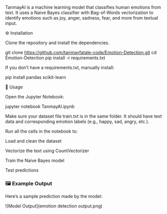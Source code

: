 TanmayAI is a machine learning model that classifies human emotions from text.
It uses a Naive Bayes classifier with Bag-of-Words vectorization to identify emotions such as joy, anger, sadness, fear, and more from textual input.

⚙️ Installation

Clone the repository and install the dependencies.

git clone https://github.com/tanmayfatale-code/Emotion-Detection.git
cd Emotion-Detection
pip install -r requirements.txt


If you don’t have a requirements.txt, manually install:

pip install pandas scikit-learn

🚀 Usage

Open the Jupyter Notebook:

jupyter notebook TanmayAI.ipynb


Make sure your dataset file train.txt is in the same folder.
It should have text data and corresponding emotion labels (e.g., happy, sad, angry, etc.).

Run all the cells in the notebook to:

Load and clean the dataset

Vectorize the text using CountVectorizer

Train the Naive Bayes model

Test predictions

### 🖼️ Example Output
Here’s a sample prediction made by the model:

![Model Output](emotion detection output.png)
